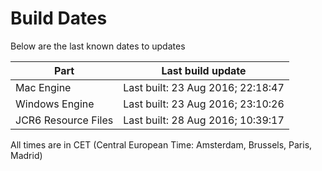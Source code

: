# Build Dates

Below are the last known dates to updates

Part | Last build update
-----|-----
Mac Engine | Last built: 23 Aug 2016; 22:18:47
Windows Engine | Last built: 23 Aug 2016; 23:10:26
JCR6 Resource Files | Last built: 28 Aug 2016; 10:39:17
All times are in CET (Central European Time: Amsterdam, Brussels, Paris, Madrid)



